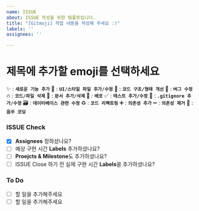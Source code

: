 ```yaml
---
name: ISSUE
about: ISSUE 작성을 위한 템플릿입니다.
title: "[Gitmoji] 작업 내용을 작성해 주세요 :)"
labels: ''
assignees: ''

---
```


<!--이모지 선택 후 나머지 이모지는 삭제!-->
# 제목에 추가할 **emoji**를 선택하세요
✨ : **`새로운 기능 추가`**
💄 : **`UI/스타일 파일 추가/수정`**
🎨 : **`코드 구조/형태 개선`**
🐛 : **`버그 수정`**
🔥 : **`코드/파일 삭제`**
📝 : **`문서 추가/삭제`**
🚀 : **`배포`**
✅ : **`테스트 추가/수정`**
🙈 : **`.gitignore 추가/수정`**
🗃 : **`데이터베이스 관련 수정`**
♻️ : **`코드 리팩토링`**
➕ : **`의존성 추가`**
➖ : **`의존성 제거`**
🍻 : **`음주 코딩`**

### ISSUE Check
+ [x] **Assignees** 정하셨나요?
+ [ ] 예상 구현 시간 **Labels** 추가하셨나요?
+ [ ] **Proejcts & Milestone**도 추가하셨나요?
+ [ ] ISSUE Close 하기 전 실제 구현 시간 **Labels**을 추가하셨나요? 

### To Do
+ [ ] 할 일을 추가해주세요
+ [ ] 할 일을 추가해주세요

